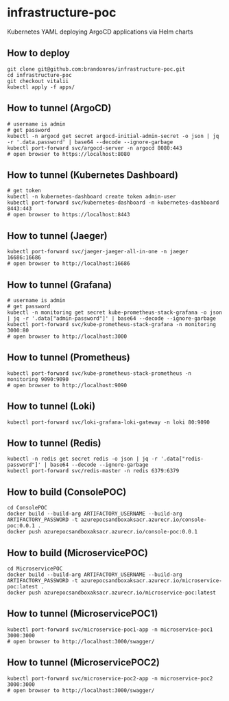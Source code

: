 # infrastructure-poc
Kubernetes YAML deploying ArgoCD applications via Helm charts

## How to deploy

```shell
git clone git@github.com:brandonros/infrastructure-poc.git
cd infrastructure-poc
git checkout vitalii
kubectl apply -f apps/
```

## How to tunnel (ArgoCD)

```shell
# username is admin
# get password
kubectl -n argocd get secret argocd-initial-admin-secret -o json | jq -r '.data.password' | base64 --decode --ignore-garbage
kubectl port-forward svc/argocd-server -n argocd 8080:443
# open browser to https://localhost:8080
```

## How to tunnel (Kubernetes Dashboard)

```shell
# get token
kubectl -n kubernetes-dashboard create token admin-user
kubectl port-forward svc/kubernetes-dashboard -n kubernetes-dashboard 8443:443
# open browser to https://localhost:8443
```

## How to tunnel (Jaeger)

```shell
kubectl port-forward svc/jaeger-jaeger-all-in-one -n jaeger 16686:16686
# open browser to http://localhost:16686
```

## How to tunnel (Grafana)

```shell
# username is admin
# get password
kubectl -n monitoring get secret kube-prometheus-stack-grafana -o json | jq -r '.data["admin-password"]' | base64 --decode --ignore-garbage
kubectl port-forward svc/kube-prometheus-stack-grafana -n monitoring 3000:80
# open browser to http://localhost:3000
```

## How to tunnel (Prometheus)

```shell
kubectl port-forward svc/kube-prometheus-stack-prometheus -n monitoring 9090:9090
# open browser to http://localhost:9090
```

## How to tunnel (Loki)

```shell
kubectl port-forward svc/loki-grafana-loki-gateway -n loki 80:9090
```

## How to tunnel (Redis)

```shell
kubectl -n redis get secret redis -o json | jq -r '.data["redis-password"]' | base64 --decode --ignore-garbage
kubectl port-forward svc/redis-master -n redis 6379:6379
```

## How to build (ConsolePOC)

```shell
cd ConsolePOC
docker build --build-arg ARTIFACTORY_USERNAME --build-arg ARTIFACTORY_PASSWORD -t azurepocsandboxaksacr.azurecr.io/console-poc:0.0.1 .
docker push azurepocsandboxaksacr.azurecr.io/console-poc:0.0.1
 ```

## How to build (MicroservicePOC)

```shell
cd MicroservicePOC
docker build --build-arg ARTIFACTORY_USERNAME --build-arg ARTIFACTORY_PASSWORD -t azurepocsandboxaksacr.azurecr.io/microservice-poc:latest .
docker push azurepocsandboxaksacr.azurecr.io/microservice-poc:latest
```

## How to tunnel (MicroservicePOC1)

```shell
kubectl port-forward svc/microservice-poc1-app -n microservice-poc1 3000:3000
# open browser to http://localhost:3000/swagger/
```

## How to tunnel (MicroservicePOC2)

```shell
kubectl port-forward svc/microservice-poc2-app -n microservice-poc2 3000:3000
# open browser to http://localhost:3000/swagger/
```
